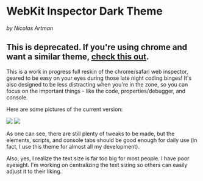 WebKit Inspector Dark Theme
===========================
*by Nicolas Artman*


## This is deprecated. If you're using chrome and want a similar theme, [check this out](https://github.com/nicolasartman/zero-base-themes).


This is a work in progress full reskin of the chrome/safari web inspector, geared to be easy on your eyes during those late night coding binges! It's also designed to be less distracting when you're in the zone, so you can focus on the important things - like the code, properties/debugger, and console.

Here are some pictures of the current version:

<img src="https://github.com/nicolasartman/web-inspector-dark-theme/raw/master/pics/inspector1.png">

<img src="https://github.com/nicolasartman/web-inspector-dark-theme/raw/master/pics/inspector2.png">

As one can see, there are still plenty of tweaks to be made, but the elements, scripts, and console tabs should be good enough for daily use (in fact, I use this theme for almost all my development).

Also, yes, I realize the text size is far too big for most people. I have poor eyesight. I'm working on centralizing the text sizing so others can easily adjust it to their liking.
